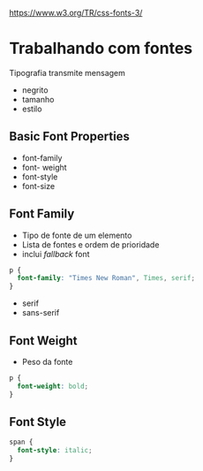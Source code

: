 https://www.w3.org/TR/css-fonts-3/
# Trabalhando com fontes

Tipografia transmite mensagem
  - negrito
  - tamanho
  - estilo

## Basic Font Properties

* font-family
* font- weight
* font-style
* font-size

## Font Family

* Tipo de fonte de um elemento
* Lista de fontes e ordem de prioridade
* inclui *fallback* font

```css
p {
  font-family: "Times New Roman", Times, serif;
}
```
  - serif
  - sans-serif

## Font Weight
* Peso da fonte
```css
p {
  font-weight: bold;
}
```
## Font Style
```css
span {
  font-style: italic;
}
